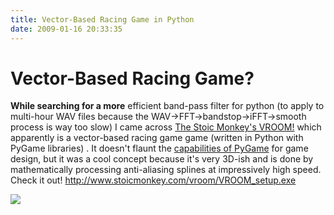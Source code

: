 ```yaml
---
title: Vector-Based Racing Game in Python
date: 2009-01-16 20:33:35
---
```


# Vector-Based Racing Game?

 __While searching for a more__ efficient band-pass filter for python (to apply to multi-hour WAV files because the WAV->FFT->bandstop->iFFT->smooth process is way too slow) I came across [The Stoic Monkey's VROOM!](http://www.stoicmonkey.com/category/vroom/) which apparently is a vector-based racing game game (written in Python with PyGame libraries) .  It doesn't flaunt the [capabilities of PyGame](http://www.pygame.org/screenshots.html) for game design, but it was a cool concept because it's very 3D-ish and is done by mathematically processing anti-aliasing splines at impressively high speed.  Check it out!  http://www.stoicmonkey.com/vroom/VROOM_setup.exe

<dev class="center border">

[![](https://swharden.com/static/2009/01/16/screenshotsm2_thumb.jpg)](https://swharden.com/static/2009/01/16/screenshotsm2.png)

</dev>